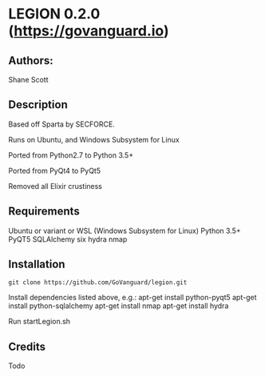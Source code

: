 LEGION 0.2.0 (https://govanguard.io)
==

Authors:
----
Shane Scott


Description
----

Based off Sparta by SECFORCE.

Runs on Ubuntu, and Windows Subsystem for Linux

Ported from Python2.7 to Python 3.5+

Ported from PyQt4 to PyQt5

Removed all Elixir crustiness


Requirements
----

Ubuntu or variant or WSL (Windows Subsystem for Linux)
Python 3.5+
PyQT5
SQLAlchemy
six
hydra
nmap

Installation
----
```
git clone https://github.com/GoVanguard/legion.git
```
Install dependencies listed above, e.g.:
apt-get install python-pyqt5
apt-get install python-sqlalchemy
apt-get install nmap
apt-get install hydra

Run startLegion.sh

Credits
----

Todo

